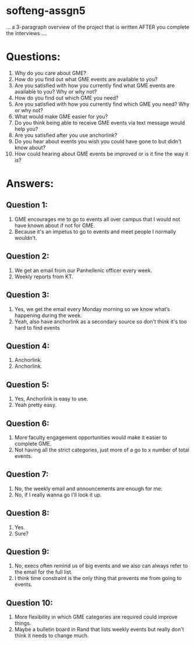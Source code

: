 # softeng-assgn5

... a 3-paragraph overview of the project that is written AFTER you complete
the interviews ....

# Questions:
  1. Why do you care about GME?
  2. How do you find out what GME events are available to you?
  3. Are you satisfied with how you currently find what GME events are available to you? Why or why not?
  4. How do you find out which GME you need?
  5. Are you satisfied with how you currently find which GME you need? Why or why not?
  6. What would make GME easier for you?
  7. Do you think being able to receive GME events via text message would help you?
  8. Are you satisfied after you use anchorlink?
  9. Do you hear about events you wish you could have gone to but didn't know about?
  10. How could hearing about GME events be improved or is it fine the way it is?

# Answers:

## Question 1: 
  1. GME encourages me to go to events all over campus that I would not have known about if not for GME.
  2. Because it's an impetus to go to events and meet people I normally wouldn't.

## Question 2:
  1. We get an email from our Panhellenic officer every week.
  2. Weekly reports from KT.

## Question 3:
  1. Yes, we get the email every Monday morning so we know what’s happening during the week. 
  2. Yeah, also have anchorlink as a secondary source so don't think it's too hard to find events

## Question 4:
  1. Anchorlink.
  2. Anchorlink.

## Question 5:
  1. Yes, Anchorlink is easy to use. 
  2. Yeah pretty easy.

## Question 6:
  1. More faculty engagement opportunities would make it easier to complete GME. 
  2. Not having all the strict categories, just more of a go to x number of total events.

## Question 7:
  1. No, the weekly email and announcements are enough for me. 
  2. No, if I really wanna go I'll look it up.

## Question 8:
  1. Yes.
  2. Sure?

## Question 9:
  1. No, execs often remind us of big events and we also can always refer to the email for the full list. 
  2. I think time constraint is the only thing that prevents me from going to events.

## Question 10:
  1. More flexibility in which GME categories are required could improve things.
  2. Maybe a bulletin board in Rand that lists weekly events but really don't think it needs to change much.
